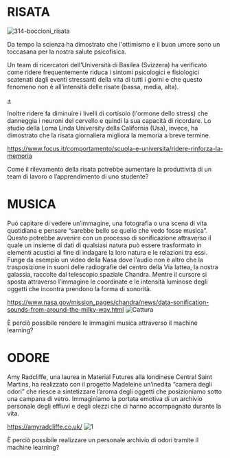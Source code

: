 # RISATA
![314-boccioni_risata](https://user-images.githubusercontent.com/79698027/122649801-fd673680-d12f-11eb-9934-b4b667f63618.jpg)

Da tempo la scienza ha dimostrato che l'ottimismo e il buon umore sono un toccasana per la nostra salute psicofisica.  

Un team di ricercatori dell'Università di Basilea (Svizzera) ha verificato come ridere frequentemente riduca i sintomi psicologici e fisiologici scatenati dagli eventi stressanti della vita di tutti i giorni e che questo fenomeno non è all’intensità delle risate (bassa, media, alta).

[+](https://www.focus.it/comportamento/psicologia/risate-antistress-frequenza-intensita)

Inoltre ridere fa diminuire i livelli di cortisolo (l'ormone dello stress) che danneggia i neuroni del cervello e quindi la sua capacità di ricordare. Lo studio della Loma Linda University della California (Usa), invece, ha dimostrato che la risata giornaliera migliora la memoria a breve termine.

https://www.focus.it/comportamento/scuola-e-universita/ridere-rinforza-la-memoria

Come il rilevamento della risata potrebbe aumentare la produttività di un team di lavoro o l’apprendimento di uno studente?



# MUSICA

Può capitare di vedere un’immagine, una fotografia o una scena di vita quotidiana e pensare “sarebbe bello se quello che vedo fosse musica”. 
Questo potrebbe avvenire con un processo di sonificazione attraverso il quale un insieme di dati di qualsiasi natura può essere trasformato in elementi acustici al fine di indagare la loro natura e le relazioni tra essi.
Funge da esempio un video della Nasa dove l’audio non è altro che la trasposizione in suoni delle radiografie del centro della Via lattea, la nostra galassia, raccolte dal telescopio spaziale Chandra. Mentre il cursore si sposta attraverso l’immagine le coordinate e le intensità luminose degli oggetti che incontra prendono la forma di sonorità.

https://www.nasa.gov/mission_pages/chandra/news/data-sonification-sounds-from-around-the-milky-way.html
![Cattura](https://user-images.githubusercontent.com/79698027/122649913-71a1da00-d130-11eb-9bdc-81f46273dfaf.JPG)

È perciò possibile rendere le immagini musica attraverso il machine learning?



# ODORE

Amy Radcliffe, una laurea in Material Futures alla londinese Central Saint Martins, ha realizzato con il progetto Madeleine un’inedita “camera degli odori” che riesce a sintetizzare l’aroma degli oggetti che posizioniamo sotto una campana di vetro. Immaginiamo la portata emotiva di un archivio personale degli effluvi e degli olezzi che ci hanno accompagnato durante la vita.

https://amyradcliffe.co.uk/
![1](https://user-images.githubusercontent.com/79698027/122649951-9e55f180-d130-11eb-97ef-630918df0bf3.JPG)

È perciò possibile realizzare un personale archivio di odori tramite il machine learning?
